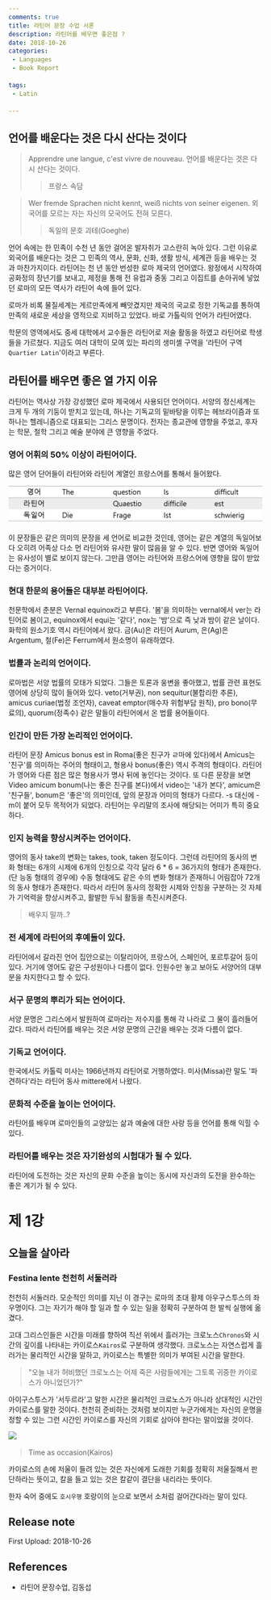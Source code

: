```yaml
---
comments: true
title: 라틴어 문장 수업 서론
description: 라틴어를 배우면 좋은점 ?
date: 2018-10-26
categories:
 - Languages
 - Book Report

tags:
 - Latin

---
```


## 언어를 배운다는 것은 다시 산다는 것이다

> Apprendre une langue, c'est vivre de nouveau.
> 언어를 배운다는 것은 다시 산다는 것이다.
>> 프랑스 속담

> Wer fremde Sprachen nicht kennt, weiß nichts von seiner eigenen.
> 외국어를 모르는 자는 자신의 모국어도 전혀 모른다.
>> 독일의 문호 괴테(Goeghe)

언어 속에는 한 민족이 수천 년 동안 걸어온 발자취가 고스란히 녹아 있다. 그런 이유로 외국어를 배운다는 것은 그 민족의 역사, 문화, 신화, 생활 방식, 세계관 등을 배우는 것과 마찬가지이다. 라틴어는 천 년 동안 번성한 로마 제국의 언어였다. 왕정에서 시작하여 공화정의 장년기를 보내고, 제정을 통해 전 유럽과 중동 그리고 이집트를 손아귀에 넣었던 로마의 모든 역사가 라틴어 속에 들어 있다.

로마가 비록 물질세계는 게르만족에게 빼앗겼지만 제국의 국교로 정한 기독교를 통하여 만족의 새로운 세상을 영적으로 지비하고 있었다. 바로 가톨릭의 언어가 라틴어였다.

학문의 영역에서도 중세 대학에서 교수들은 라틴어로 저술 활동을 하였고 라틴어로 학생들을 가르쳤다. 지금도 여러 대학이 모여 있는 파리의 생미셸 구역을 '라틴어 구역 `Quartier Latin`'이라고 부른다.

## 라틴어를 배우면 좋은 열 가지 이유

라틴어는 역사상 가장 강성했던 로마 제국에서 사용되던 언어이다. 서양의 정신세계는 크게 두 개의 기둥이 받치고 있는데, 하나는 기독교의 밑바탕을 이루는 헤브라이즘과 또 하나는 헬레니즘으로 대표되는 그리스 문명이다. 전자는 종교관에 영향을 주었고, 후자는 학문, 철학 그리고 예술 분야에 큰 영향을 주었다.

### 영어 어휘의 50% 이상이 라틴어이다.
많은 영어 단어들이 라틴어와 라틴어 계열인 프랑스어를 통해서 들어왔다.

![](https://github.com/mikail0205/mikail0205.github.io/blob/master/assets/images/2018/book%20report/%EB%9D%BC%ED%8B%B4%EC%96%B4/%EC%98%81%EC%96%B4%EC%96%B4%ED%9C%9850%ED%8D%BC%EC%84%BC%ED%8A%B8%EB%9D%BC%ED%8B%B4%EC%96%B4.png?raw=true)

이 문장들은 같은 의미의 문장을 세 언어로 비교한 것인데, 영어는 같은 계열의 독일어보다 오히려 어족상 다소 먼 라틴어와 유사한 말이 많음을 알 수 있다. 반면 영어와 독일어는 유사성이 별로 보이지 않는다. 그만큼 영어는 라틴어와 프랑스어에 영향을 많이 받았다는 증거이다.

### 현대 한문의 용어들은 대부분 라틴어이다.

천문학에서 춘분은 Vernal equinox라고 부른다. '봄'을 의미하는 vernal에서 ver는 라틴어로 봄이고, equinox에서 equi는 '같다', nox는 '밤'으로 즉 낮과 밤이 같은 날이다. 화학의 원소기호 역시 라틴어에서 왔다. 금(Au)은 라틴어 Aurum, 은(Ag)은 Argentum, 철(Fe)은 Ferrum에서 원소명이 유래하였다.

### 법률과 논리의 언어이다.
로마법은 서양 법률의 모태가 되었다. 그들은 토론과 웅변을 좋아했고, 법률 관련 표현도 영어에 상당히 많이 들어와 있다. veto(거부권), non sequitur(불합리한 추론), amicus curiae(법정 조언자), caveat emptor(매수자 위험부담 원칙), pro bono(무료의), quorum(정족수) 같은 말들이 라틴어에서 온 법률 용어들이다.

### 인간이 만든 가장 논리적인 언어이다.
라틴어 문장 Amicus bonus est in Roma(좋은 친구가 ㄹ마에 있다)에서 Amicus는 '친구'를 의미하는 주어의 형태이고, 형용사 bonus(좋은) 역시 주격의 형태이다. 라틴어가 영어와 다른 점은 많은 형용사가 명사 뒤에 놓인다는 것이다. 또 다른 문장을 보면 Video amicum bonum(나는 좋은 친구를 본다)에서 video는 '내가 본다', amicum은 '친구들', bonum은 '좋은'의 의미인데, 앞의 문장과 어미의 형태가 다르다. -s 대신에 -m이 붙어 모두 목적어가 되었다. 라틴어는 우리말의 조사에 해당되는 어미가 특히 중요하다.

### 인지 능력을 향상시켜주는 언어이다.
영어의 동사 take의 변화는 takes, took, taken 정도이다. 그런데 라틴어의 동사의 변화 형태는 6개의 시제에 6개의 인칭으로 각각 달라 6 * 6 = 36가지의 형태가 존재한다. (단 능동 형태의 경우에) 수동 형태에도 같은 수의 변화 형태가 존재하니 어림잡아 72개의 동사 형태가 존재한다. 따라서 라틴어 동사의 정확한 시제와 인칭을 구분하는 것 자체가 기억력을 향상시켜주고, 활발한 두뇌 활동을 촉진시켜준다.
> 배우지 말까..?

### 전 세계에 라틴어의 후예들이 있다.
라틴어에서 갈라진 언어 집안으로는 이탈리아어, 프랑스어, 스페인어, 포르투갈어 등이 있다. 거기에 영어도 같은 구성원이나 다름이 없다. 인원수만 놓고 보아도 서양어의 대부분을 차지한다고 할 수 있다.

### 서구 문명의 뿌리가 되는 언어이다.
서양 문명은 그리스에서 발원하여 로마라는 저수지를 통해 각 나라로 그 물이 흘러들어 갔다. 따라서 라틴어를 배우는 것은 서양 문명의 근간을 배우는 것과 다름이 없다.

### 기독교 언어이다.
한국에서도 카톨릭 미사는 1966년까지 라틴어로 거행하였다. 미사(Missa)란 말도 '파견하다'라는 라틴어 동사 mittere에서 나왔다.

### 문화적 수준을 높이는 언어이다.
라틴어를 배우며 로마인들의 교양있는 삶과 예술에 대한 사랑 등을 언어를 통해 익힐 수 있다.

### 라틴어를 배우는 것은 자기완성의 시험대가 될 수 있다.
라틴어에 도전하는 것은 자신의 문화 수준을 높이는 동시에 자신과의 도전을 완수하는 좋은 계기가 될 수 있다.


# 제 1강
## 오늘을 살아라
### Festina lente 천천히 서둘러라

천천히 서둘러라. 모순적인 의미를 지닌 이 경구는 로마의 초대 황제 아우구스투스의 좌우명이다. 그는 자기가 해야 할 일과 할 수 있는 일을 정확히 구분하여 한 발씩 실행에 옮겼다.

고대 그리스인들은 시간을 미래를 향하여 직선 위에서 흘러가는 크로노스`Chronos`와 시간의 깊이를 나타내는 카이로스`Kairos`로 구분하여 생각했다. 크로노스는 자연스럽게 흘러가는 물리적인 시간을 말하고, 카이로스는 특별한 의미가 부여된 시간을 말한다.

> "오늘 내가 허비했던 크로노스는 어제 죽은 사람들에게는 그토록 귀중한 카이로스가 아니었던가?"

아이구스투스가 '서두르라'고 말한 시간은 물리적인 크로노스가 아니라 상대적인 시간인 카이로스를 말한 것이다. 천천히 준비하는 것처럼 보이지만 누군가에게는 자신의 운명을 정할 수 있는 그런 시간인 카이로스를 자신의 기회로 삼아야 한다는 말이었을 것이다.

<img src = "https://upload.wikimedia.org/wikipedia/commons/thumb/a/ab/Francesco_Salviati_-_Time_as_Occasion_%28Kairos%29_-_Google_Art_Project.jpg/444px-Francesco_Salviati_-_Time_as_Occasion_%28Kairos%29_-_Google_Art_Project.jpg" class = "fit image">

> Time as occasion(Kairos)

카이로스의 손에 저울이 들려 있는 것은 자신에게 도래한 기회를 정확히 저울질해서 판단하라는 뜻이고, 칼을 들고 있는 것은 칼같이 결단을 내리라는 뜻이다.

한자 숙어 중에도 `호시우행` 호랑이의 눈으로 보면서 소처럼 걸어간다라는 말이 있다.




## Release note
First Upload: 2018-10-26

## References
- 라틴어 문장수업, 김동섭